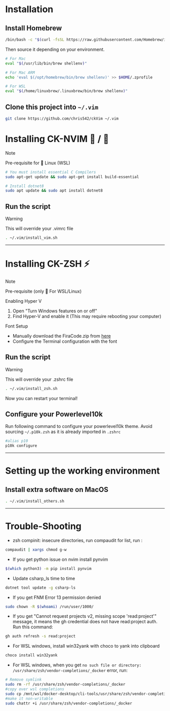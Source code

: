 # Installation

## Install Homebrew

```bash
/bin/bash -c "$(curl -fsSL https://raw.githubusercontent.com/Homebrew/install/HEAD/install.sh)"
```

Then source it depending on your environment.

```bash
# For Mac
eval "$(/usr/lib/bin/brew shellenv)"

# For Mac ARM
echo 'eval $(/opt/homebrew/bin/brew shellenv)' >> $HOME/.zprofile

# For WSL
eval "$(/home/linuxbrew/.linuxbrew/bin/brew shellenv)"
```

## Clone this project into `~/.vim`

```bash
git clone https://github.com/chris542/ckVim ~/.vim
```

# Installing CK-NVIM  / 

> [!NOTE]
> Pre-requisite for :penguin: Linux (WSL)

```bash
# You must install essential C Compilers
sudo apt-get update && sudo apt-get install build-essential

# Install dotnet8
sudo apt update && sudo apt install dotnet8
```

## Run the script

> [!WARNING]
> This will override your .vimrc file

```bash
. ~/.vim/install_vim.sh
```

---

# Installing CK-ZSH ⚡️

> [!NOTE]
>
> Pre-requisite (only :penguin: For WSL/Linux)
>
> Enabling Hyper V
>
> 1. Open "Turn Windows features on or off"
> 2. Find Hyper-V and enable it (This may require rebooting your computer)
>
> Font Setup
>
> - Manually download the FiraCode.zip from [here](https://github.com/ryanoasis/nerd-fonts/releases)
> - Configure the Terminal configuration with the font

## Run the script

> [!WARNING]
> This will override your .zshrc file

```bash
. ~/.vim/install_zsh.sh
```

Now you can restart your terminal!

## Configure your Powerlevel10k

Run following command to configure your powerlevel10k theme.
Avoid sourcing `~/.p10k.zsh` as it is already imported in `.zshrc`

```bash
#alias p10
p10k configure
```

---

# Setting up the working environment

## Install extra software on MacOS

```bash
. ~/.vim/install_others.sh
```

---

# Trouble-Shooting

- zsh compinit: insecure directories, run compaudit for list, run :

```bash
compaudit | xargs chmod g-w
```

- If you get python issue on nvim install pynvim

```bash
$(which python3) -m pip install pynvim
```

- Update csharp_ls time to time

```bash
dotnet tool update -g csharp-ls
```

- If you get FNM Error 13 permission denied

```bash
sudo chown -R $(whoami) /run/user/1000/
```

- If you get "Cannot request projects v2, missing scope 'read:project'" message, it means the gh credential does not have read:project auth. Run this command:

```bash
gh auth refresh -s read:project
```

- For WSL windows, install win32yank with choco to yank into clipboard

```Powershell
choco install win32yank
```

- For WSL windows, when you get `no such file or directory: /usr/share/zsh/vendor-completions/_docker` error, run:

```bash
# Remove symlink
sudo rm -rf /usr/share/zsh/vendor-completions/_docker
#copy over wsl completions
sudo cp /mnt/wsl/docker-desktop/cli-tools/usr/share/zsh/vendor-completions/_docker /usr/share/zsh/vendor-completions/
#make it non-writable
sudo chattr +i /usr/share/zsh/vendor-completions/_docker
```
